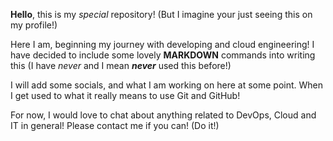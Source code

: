 __Hello__, this is my *special* repository! (But I imagine your just seeing this on my profile!)

Here I am, beginning my journey with developing and cloud engineering!
I have decided to include some lovely __MARKDOWN__ commands into writing this (I have *never* and I mean *__never__* used this before!)

I will add some socials, and what I am working on here at some point. When I get used to what it really means to use Git and GitHub!

For now, I would love to chat about anything related to DevOps, Cloud and IT in general! Please contact me if you can! (Do it!)
